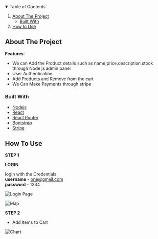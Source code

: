 <!-- TABLE OF CONTENTS -->
<details open="open">
  <summary>Table of Contents</summary>
  <ol>
    <li>
      <a href="#about-the-project">About The Project</a>
      <ul>
        <li><a href="#built-with">Built With</a></li>
      </ul>
    </li>
    <li><a href="#usage">How to Use</a></li>
  </ol>
</details>


## About The Project

**Features**:

- We can Add the Product details such as name,price,description,stock through Node js admin panel
- User Authentication
- Add Products and Remove from the cart
- We Can Make Payments through stripe


### Built With


- [Nodejs](https://www.Nodejsproject.com)
- [React](https://reactjs.org/)
- [React Router](https://reactrouter.com/)
- [Bootstrap](https://getbootstrap.com)
- [Stripe](https://www.Stripepayments.com/)


<!-- USAGE EXAMPLES -->

## How To Use

**STEP 1**

**LOGIN**  

login with the Credentials <br>
**username** - one@gmail.com<br>
**password** - 1234


![Login Page](https://user-images.githubusercontent.com/92374663/155593786-b8640786-5db1-4ee6-ae61-966f8b8b6544.png)


![Map](https://user-images.githubusercontent.com/92374663/155593812-1816cd26-a1e4-4a02-9291-c6c0816adcd6.png)



**STEP 2**

- Add Items to Cart

![Chart](https://user-images.githubusercontent.com/92374663/155593300-bf1e10b9-e762-42dd-a5b5-ccaa0beec511.png)





